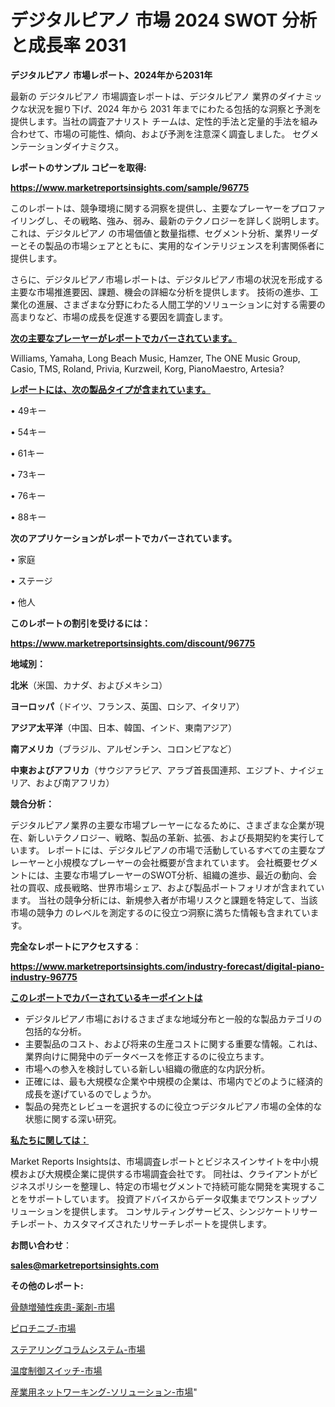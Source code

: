 # デジタルピアノ 市場 2024 SWOT 分析と成長率 2031

<strong>デジタルピアノ 市場レポート、2024年から2031年</strong>

最新の デジタルピアノ 市場調査レポートは、デジタルピアノ 業界のダイナミックな状況を掘り下げ、2024 年から 2031 年までにわたる包括的な洞察と予測を提供します。当社の調査アナリスト チームは、定性的手法と定量的手法を組み合わせて、市場の可能性、傾向、および予測を注意深く調査しました。 セグメンテーションダイナミクス。



<strong>レポートのサンプル コピーを取得:</strong> <a href=https://www.marketreportsinsights.com/sample/96775>

<strong><u>https://www.marketreportsinsights.com/sample/96775</u></strong></a>

このレポートは、競争環境に関する洞察を提供し、主要なプレーヤーをプロファイリングし、その戦略、強み、弱み、最新のテクノロジーを詳しく説明します。 これは、デジタルピアノ の市場価値と数量指標、セグメント分析、業界リーダーとその製品の市場シェアとともに、実用的なインテリジェンスを利害関係者に提供します。

さらに、デジタルピアノ市場レポートは、デジタルピアノ市場の状況を形成する主要な市場推進要因、課題、機会の詳細な分析を提供します。 技術の進歩、工業化の進展、さまざまな分野にわたる人間工学的ソリューションに対する需要の高まりなど、市場の成長を促進する要因を調査します。



<strong><u>次の主要なプレーヤーがレポートでカバーされています。</u></strong>

Williams, Yamaha, Long Beach Music, Hamzer, The ONE Music Group, Casio, TMS, Roland, Privia, Kurzweil, Korg, PianoMaestro, Artesia?



<strong><u><b>レポートには、次の製品タイプが含まれています。</b></u></strong>

• 49キー

•  54キー

•  61キー

•  73キー

•  76キー

•  88キー



<strong><b>次のアプリケーションがレポートでカバーされています。</b></strong>

• 家庭

• ステージ

• 他人



<strong><b>このレポートの割引を受けるには：</b></strong><a href=https://www.marketreportsinsights.com/discount/96775>

<strong><u>https://www.marketreportsinsights.com/discount/96775</u></strong></a>



<strong>地域別：</strong>



<strong>北米</strong>（米国、カナダ、およびメキシコ）



<strong>ヨーロッパ</strong>（ドイツ、フランス、英国、ロシア、イタリア）



<strong>アジア太平洋</strong>（中国、日本、韓国、インド、東南アジア）



<strong>南アメリカ</strong>（ブラジル、アルゼンチン、コロンビアなど）



<strong>中東およびアフリカ</strong>（サウジアラビア、アラブ首長国連邦、エジプト、ナイジェリア、および南アフリカ）



<strong>競合分析：</strong>

デジタルピアノ業界の主要な市場プレーヤーになるために、さまざまな企業が現在、新しいテクノロジー、戦略、製品の革新、拡張、および長期契約を実行しています。 レポートには、デジタルピアノの市場で活動しているすべての主要なプレーヤーと小規模なプレーヤーの会社概要が含まれています。 会社概要セグメントには、主要な市場プレーヤーのSWOT分析、組織の進歩、最近の動向、会社の買収、成長戦略、世界市場シェア、および製品ポートフォリオが含まれています。 当社の競争分析には、新規参入者が市場リスクと課題を特定して、当該市場の競争力 のレベルを測定するのに役立つ洞察に満ちた情報も含まれています。



<strong>完全なレポートにアクセスする</strong>：

<a href=https://www.marketreportsinsights.com/industry-forecast/digital-piano-industry-96775>

<strong><u>https://www.marketreportsinsights.com/industry-forecast/digital-piano-industry-96775</u></strong></a>



<strong><u><b>このレポートでカバーされているキーポイントは</b></u></strong>
<ul>
  <li>デジタルピアノ市場におけるさまざまな地域分布と一般的な製品カテゴリの包括的な分析。</li>
  <li>主要製品のコスト、および将来の生産コストに関する重要な情報。これは、業界向けに開発中のデータベースを修正するのに役立ちます。</li>
  <li>市場への参入を検討している新しい組織の徹底的な内訳分析。</li>
  <li>正確には、最も大規模な企業や中規模の企業は、市場内でどのように経済的成長を遂げているのでしょうか。</li>
  <li>製品の発売とレビューを選択するのに役立つデジタルピアノ市場の全体的な状態に関する深い研究。</li>
</ul>


<strong><u><b>私たちに関しては：</b></u></strong>

Market Reports Insightsは、市場調査レポートとビジネスインサイトを中小規模および大規模企業に提供する市場調査会社です。 同社は、クライアントがビジネスポリシーを整理し、特定の市場セグメントで持続可能な開発を実現することをサポートしています。 投資アドバイスからデータ収集までワンストップソリューションを提供します。 コンサルティングサービス、シンジケートリサーチレポート、カスタマイズされたリサーチレポートを提供します。



<strong><b>お問い合わせ</b></strong>：

<a href=mailto:sales@marketreportsinsights.com>

<strong><u>sales@marketreportsinsights.com</u></strong></a>



<strong>その他のレポート:</strong>

<a href=https://www.linkedin.com/pulse/骨髄増殖性疾患-薬剤-市場-2023-年のダイナミクスとビジネストレンド-2030-pr-news-hub-bvvkf/>骨髄増殖性疾患-薬剤-市場</a>

<a href=https://www.linkedin.com/pulse/ピロチニブ-市場-2023-最新の-cagr-および成長分析-2030-xdduf/>ピロチニブ-市場</a>

<a href=https://www.linkedin.com/pulse/ステアリングコラムシステム-市場-2023-swot-分析と最新イノベーション-ckkdf/>ステアリングコラムシステム-市場</a>

<a href=https://www.linkedin.com/pulse/温度制御スイッチ-市場-2023-総利益と主要ベンダー-2030-trend-titans-360-analysis-5kkrf/>温度制御スイッチ-市場</a>

<a href=https://www.linkedin.com/pulse/産業用ネットワーキング-ソリューション-市場-2023-総利益と主要ベンダー-gjsmf/>産業用ネットワーキング-ソリューション-市場</a>"
